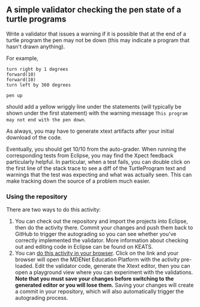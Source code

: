 ## A simple validator checking the pen state of a turtle programs

Write a validator that issues a warning if it is possible that at the end of a turtle program the pen may not be down (this may indicate a program that hasn't drawn anything).

For example, 

```
turn right by 1 degrees
forward(10)
forward(10)
turn left by 360 degrees

pen up
```

should add a yellow wriggly line under the statements (will typically be shown under the first statement) with the warning message `This program may not end with the pen down`.

As always, you may have to generate xtext artifacts after your initial download of the code.

Eventually, you should get 10/10 from the auto-grader. When running the corresponding tests from Eclipse, you may find the Xpect feedback particularly helpful. In particular, when a test fails, you can double click on the first line of the stack trace to see a diff of the TurtleProgram text and warnings that the test was expecting and what was actually seen. This can make tracking down the source of a problem much easier.

### Using the repository

There are two ways to do this activity:

1. You can check out the repository and import the projects into Eclipse, then do the activity there. Commit your changes and push them back to GitHub to trigger the autograding so you can see whether you've correctly implemented the validator. More information about checking out and editing code in Eclipse can be found on KEATS.
2. You can [do this activity in your browser](https://mdenet-ep.sites.er.kcl.ac.uk/?activities=https://raw.githubusercontent.com/6ccs3mde-7ccsmmdd-2023-24/turtles_pen_validation/master/activity.json&privaterepo=true). Click on the link and your browser will open the MDENet Education Platform with the activity pre-loaded. Edit the validator code, generate the Xtext editor, then you can open a playground view where you can experiment with the validations. **Note that you must save your changes before switching to the generated editor or you will lose them.** Saving your changes will create a commit in your repository, which will also automatically trigger the autograding process.